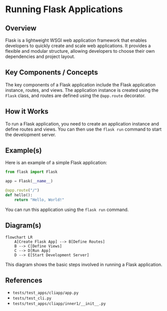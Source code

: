 # Running Flask Applications
## Overview
Flask is a lightweight WSGI web application framework that enables developers to quickly create and scale web applications. It provides a flexible and modular structure, allowing developers to choose their own dependencies and project layout.

## Key Components / Concepts
The key components of a Flask application include the Flask application instance, routes, and views. The application instance is created using the `Flask` class, and routes are defined using the `@app.route` decorator.

## How it Works
To run a Flask application, you need to create an application instance and define routes and views. You can then use the `flask run` command to start the development server.

## Example(s)
Here is an example of a simple Flask application:
```python
from flask import Flask

app = Flask(__name__)

@app.route("/")
def hello():
    return "Hello, World!"
```
You can run this application using the `flask run` command.

## Diagram(s)
```mermaid
flowchart LR
    A[Create Flask App] --> B[Define Routes]
    B --> C[Define Views]
    C --> D[Run App]
    D --> E[Start Development Server]
```
This diagram shows the basic steps involved in running a Flask application.

## References
* `tests/test_apps/cliapp/app.py`
* `tests/test_cli.py`
* `tests/test_apps/cliapp/inner1/__init__.py`